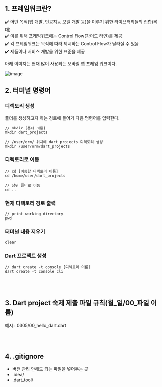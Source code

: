 ## 1. 프레임워크란?
✔️ 어떤 목적(앱 개발, 인공지능 모델 개발 등)을 이루기 위한 라이브러리들의 집합(뼈대)  
✔️ 이를 위해 프레임워크에는 Control Flow(가이드 라인)를 제공  
✔️ 각 프레임워크는 목적에 따라 제시하는 Control Flow가 달라질 수 있음  
✔️ 제품이나 서비스 개발을 위한 표준을 제공  

아래 이미지는 현재 많이 사용되는 모바일 앱 프레임 워크이다.

![image](https://github.com/NalaJang/TIL/assets/73895803/ff1e96e5-801c-4284-a56b-034a040a3c74)


## 2. 터미널 명령어

### 디렉토리 생성
폴더를 생성하고자 하는 경로에 들어가 다음 명령어를 입력한다.

    // mkdir [폴더 이름]
    mkdir dart_projects

    // /user/orm/ 위치에 dart_projects 디렉토리 생성
    mkdir /user/orm/dart_projects


### 디렉토리로 이동

    // cd [이동할 디렉토리 이름]
    cd /home/user/dart_projects

    // 상위 폴더로 이동
    cd ..


### 현재 디렉토리 경로 출력

    // print working directory
    pwd
    

### 터미널 내용 지우기

    clear
    

### Dart 프로젝트 생성

    // dart create -t console [디렉토리 이름]
    dart create -t console cli

<br></br>    
## 3. Dart project 숙제 제출 파일 규칙(월_일/00_파일 이름)
예시 : 0305/00_hello_dart.dart

<br></br>
## 4. .gitignore
* 버전 관리 안해도 되는 파일을 넣어두는 곳
* .idea/
* .dart_tool/


